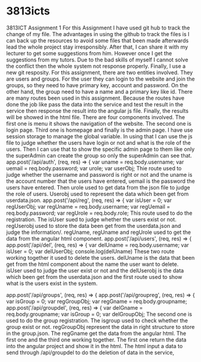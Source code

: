 # 3813icts
3813ICT Assignment 1
For this Assignment I have used git hub to track the change of my file. The advantages in using the github to track the files is I can back up the resources to avoid some files that been made afterwards lead the whole project stay irresponsibly. After that, I can share it with my lecturer to get some suggestions from him. However once I get the suggestions from my tutors. Due to the bad skills of myself I cannot solve the conflict then the whole system not response properly. Finally, I use a new git resposity.
For this assignment, there are two entities involved. They are users and groups. For the user they can login to the website and join the groups, so they need to have primary key, account and password. On the other hand, the group need to have a name and a primary key like id. There are many routes been used in this assignment. Because the routes have done the job like pass the data into the service and test the result in the service then response the result into the angular js file. Finally, the results will be showed in the html file. There are four components involved. The first one is menu it shows the navigation of the website. The second one is login page. Third one is homepage and finally is the admin page. 
I have use session storage to manage the global variable. In using that I can use the js file to judge whether the users have login or not and what is the role of the users. Then I can use that to show the specific admin page to them like only the superAdmin can create the group so only the superAdmin can see that.
app.post('/api/auth', (req, res) => {
        var uname = req.body.username;
        var uemail = req.body.password;
        var urole;
        var userObj;
Thie route used to judge whether the username and password is right or not and the uname is the account number that the users have entered, uemail is the password the users have entered. Then urole used to get data from the json file to judge the role of users. Userobj used to represent the data which been get from userdata.json.
app.post('/api/reg', (req, res) => {
    var isUser = 0;
    var regUserObj;
    var regUname = req.body.username;
    var regUemail = req.body.password;
    var regUrole = req.body.role;
This route used to do the registration. The isUser sued to judge whether the users exist or not. regUserobj used to store the data been get from the userdata.json and judge the information/. regUname, regUname and regUrole used to get the data from the angular html component.
app.post('/api/users', (req, res) => {
app.post('/api/del', (req, res) => {
    var delUname = req.body.username;
    var isUser = 0;
    var delUserObj;
    console.log(delUname)
These two route working together it used to delete the users. delUname is the data that been get from the html component about the name the user want to delete. isUser used to judge the user exist or not and the delUserobj is the data which been get from the userdata.json and the first route used to show what is the users exist in the system.

app.post('/api/groups', (req, res) => {
app.post('/api/groupreg', (req, res) => {
    var isGroup = 0;
    var regGroupObj;
    var regGname = req.body.groupname;
app.post('/api/groupdel', (req, res) => {
    var delGname = req.body.groupname;
    var isGroup = 0;
    var delGroupObj;
The second one is used to do the group registration. The isgroup used to check whether the group exist or not. regGroupObj represent the data in right structure to store in the group.json. The regGname get the data from the angular html.
The first one and the third one working together. The first one return the data into the angular project and show it in the html. The html input a data to send through /api/groupdel to do the deletion of data in the service,


